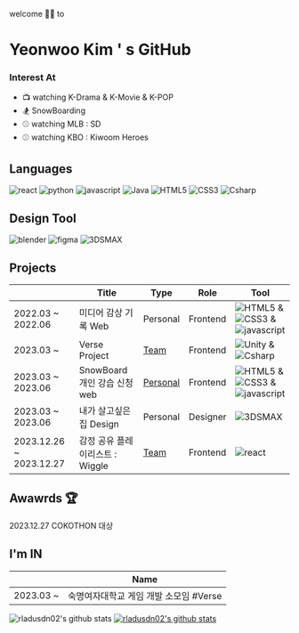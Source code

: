 welcome 🙌🏻 to 
# Yeonwoo Kim ' s GitHub

### Interest At <br>
* 📺 watching K-Drama & K-Movie & K-POP 
* 🏂 SnowBoarding 
* ⚾️ watching MLB : SD
* ⚾️ watching KBO : Kiwoom Heroes

## Languages <br>
![react](https://img.shields.io/badge/react-61DAFB?style=flat&logo=react&logoColor=white)
![python](https://img.shields.io/badge/python-3776AB?style=flat&logo=python&logoColor=white)
![javascript](https://img.shields.io/badge/javascript-F7DF1E?style=flat&logo=javascript&logoColor=white)
![Java](https://img.shields.io/badge/Java-007396?style=flat&logo=Java&logoColor=white)
![HTML5](https://img.shields.io/badge/HTML5-E34F26?style=flat&logo=HTML5&logoColor=white)
![CSS3](https://img.shields.io/badge/CSS3-1572B6?style=flat&logo=CSS3&logoColor=white)
![Csharp](https://img.shields.io/badge/csharp-512BD4?style=flat&logo=csharp&logoColor=white)

## Design Tool <br>
![blender](https://img.shields.io/badge/blender-E87D0D?style=flat&logo=blender&logoColor=white)
![figma](https://img.shields.io/badge/figma-F24E1E?style=flat&logo=figma&logoColor=white)
![3DSMAX](https://img.shields.io/badge/3DSMAX-22BFB3?style=flat)

## Projects <br>
|  | Title |Type| Role | Tool |
|---|---|---|---|---|
|2022.03 ~ 2022.06 | 미디어 감상 기록 Web | Personal | Frontend |  ![HTML5](https://img.shields.io/badge/HTML5-E34F26?style=flat&logo=HTML5&logoColor=white) & ![CSS3](https://img.shields.io/badge/CSS3-1572B6?style=flat&logo=CSS3&logoColor=white) & ![javascript](https://img.shields.io/badge/javascript-F7DF1E?style=flat&logo=javascript&logoColor=white) |
|2023.03 ~|Verse Project|[Team](https://github.com/VERSEEEEE)|Frontend | ![Unity](https://img.shields.io/badge/unity-FFFFFF?style=flat&logo=unity&logoColor=grey) & ![Csharp](https://img.shields.io/badge/csharp-512BD4?style=flat&logo=csharp&logoColor=white) |
|2023.03 ~ 2023.06 | SnowBoard 개인 강습 신청 web |[Personal](https://github.com/rladusdn02/SnowBoardBooking)| Frontend | ![HTML5](https://img.shields.io/badge/HTML5-E34F26?style=flat&logo=HTML5&logoColor=white) & ![CSS3](https://img.shields.io/badge/CSS3-1572B6?style=flat&logo=CSS3&logoColor=white) & ![javascript](https://img.shields.io/badge/javascript-F7DF1E?style=flat&logo=javascript&logoColor=white) |
|2023.03 ~ 2023.06 | 내가 살고싶은 집 Design | Personal | Designer | ![3DSMAX](https://img.shields.io/badge/3DSMAX-22BFB3?style=flat) |
|2023.12.26 ~ 2023.12.27| 감정 공유 플레이리스트 : Wiggle | [Team](https://github.com/Cokothon-T4F1) |Frontend | ![react](https://img.shields.io/badge/react-61DAFB?style=flat&logo=react&logoColor=white) |

## Awawrds 🏆
2023.12.27 COKOTHON 대상

## I'm IN
||Name|
|--|--|
|2023.03 ~ | 숙명여자대학교 게임 개발 소모임 #Verse |

<!--
## STUDY ing
[![Solved.ac
프로필](http://mazassumnida.wtf/api/generate_badge?boj={handle})](https://solved.ac/rladusdn02/)
-->


![rladusdn02's github stats](https://github-readme-stats.vercel.app/api?username=rladusdn02&show_icons=true)
[![rladusdn02's github stats](https://github-readme-stats.vercel.app/api/top-langs/?username=rladusdn02&show_icons=true&hide_border=true&title_color=004386&icon_color=004386&layout=compact)](https://github.com/rladusdn02)

